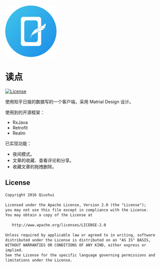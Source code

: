 ![icon](https://github.com/wl9739/DuDian/blob/master/app/src/main/res/mipmap-xhdpi/icon_dudian.png)

# 读点

[![License](https://img.shields.io/badge/license-Apache%202.0-blue.svg)](https://github.com/wl9739/DuDian/blob/master/LICENSE.md)

使用知乎日报的数据写的一个客户端，采用 Matrial Design 设计。

使用到的开源框架：

* RxJava
* Retrofit
* Realm

已实现功能：

* 夜间模式。
* 文章的收藏、查看评论和分享。
* 收藏文章的拖拽删除。


License
-------
    
    Copyright 2016 Qiushui
    
    Licensed under the Apache License, Version 2.0 (the "License");
    you may not use this file except in compliance with the License.
    You may obtain a copy of the License at
    
       http://www.apache.org/licenses/LICENSE-2.0
    
    Unless required by applicable law or agreed to in writing, software
    distributed under the License is distributed on an "AS IS" BASIS,
    WITHOUT WARRANTIES OR CONDITIONS OF ANY KIND, either express or implied.
    See the License for the specific language governing permissions and
    limitations under the License.


